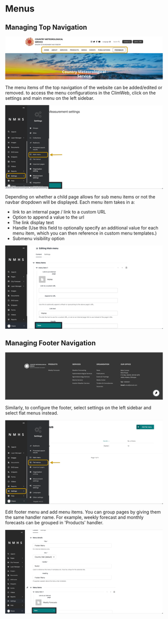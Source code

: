# Menus

## Managing Top Navigation

![Top Navbar](../../_static/images/menus/top_nav_preview.png "Top Navbar")

The menu items of the top navigation of the website can be added/edited or removed. to access the menu configurations in the ClimWeb, click on the settings and main menu on the left sidebar.

![Top Navbar](../../_static/images/menus/top_nav_explorer.png "Top Navbar")

Depending on whether a child page allows for sub menu items or not the navbar dropdown will be displayed. Each menu item takes in a:
- link to an internal page / link to a custom URL
- Option to append a value to the url
- The link display text
- Handle (Use this field to optionally specify an additional value for each menu item, which you can then reference in custom menu templates.)
- Submenu visibility option

![Manage Menu Items](../../_static/images/menus/manage_menu_items.png "Manage Menu Items")

## Managing Footer Navigation

![Footer](../../_static/images/menus/footer_preview.png "Footer")

Similarly, to configure the footer, select settings on the left sidebar and select flat menus instead. 

![Footer](../../_static/images/menus/footer_explorer.png "Footer")

Edit footer menu and add menu items. You can group pages by giving them the same handler name. For example, weekly forecast and monthly forecasts can be grouped in 'Products' handler.

![Edit Footer](../../_static/images/menus/edit_footer.png "Edit Footer")
